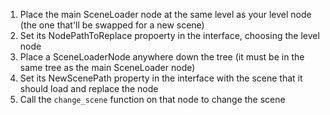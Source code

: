 1. Place the main SceneLoader node at the same level as your level node (the one that'll be swapped for a new scene)
2. Set its NodePathToReplace propoerty in the interface, choosing the level node
3. Place a SceneLoaderNode anywhere down the tree (it must be in the same tree as the main SceneLoader node)
4. Set its NewScenePath property in the interface with the scene that it should load and replace the node
5. Call the `change_scene` function on that node to change the scene
